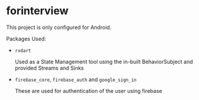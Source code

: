 # forinterview

This project is only configured for Android.

Packages Used:

 - `rxdart`
   
   Used as a State Management tool using the in-built BehaviorSubject
   and provided Streams and Sinks

 - `firebase_core`, `firebase_auth` and `google_sign_in`

    These are used for authentication of the user using firebase

